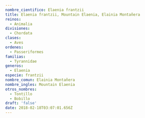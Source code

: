 ```yaml
---
nombre_cientifico: Elaenia frantzii
title: Elaenia frantzii, Mountain Elaenia, Elainia Montañera
reinos:
  - Animalia
divisiones:
  - Chordata
clases:
  - Aves
ordenes:
  - Passeriformes
familias:
  - Tyrannidae
generos:
  - Elaenia
especie: frantzii
nombre_comun: Elainia Montañera
nombre_ingles: Mountain Elaenia
otros_nombres:
  - Tontillo
  - Bobillo
draft: 'false'
date: 2018-02-18T03:07:01.656Z
---
```


